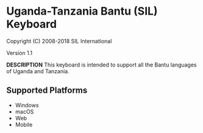 Uganda-Tanzania Bantu (SIL) Keyboard
=====================

Copyright (C) 2008-2018 SIL International

Version 1.1

__DESCRIPTION__
This keyboard is intended to support all the Bantu languages of Uganda and Tanzania.

Supported Platforms
-------------------
 * Windows
 * macOS
 * Web
 * Mobile
